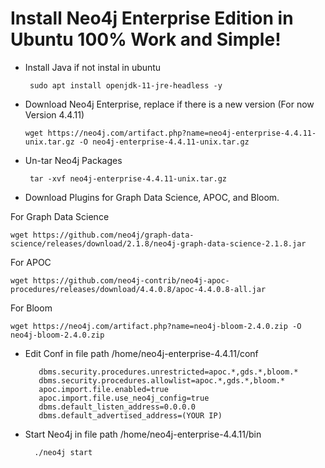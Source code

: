 # Install Neo4j Enterprise Edition in Ubuntu 100% Work and Simple!

* Install Java if not instal in ubuntu

       sudo apt install openjdk-11-jre-headless -y

* Download Neo4j Enterprise, replace if there is a new version (For now Version 4.4.11)

      wget https://neo4j.com/artifact.php?name=neo4j-enterprise-4.4.11-unix.tar.gz -O neo4j-enterprise-4.4.11-unix.tar.gz

* Un-tar Neo4j Packages

       tar -xvf neo4j-enterprise-4.4.11-unix.tar.gz
    
* Download Plugins for Graph Data Science, APOC, and Bloom.

For Graph Data Science

    wget https://github.com/neo4j/graph-data-science/releases/download/2.1.8/neo4j-graph-data-science-2.1.8.jar
    
For APOC

    wget https://github.com/neo4j-contrib/neo4j-apoc-procedures/releases/download/4.4.0.8/apoc-4.4.0.8-all.jar

For Bloom
   
    wget https://neo4j.com/artifact.php?name=neo4j-bloom-2.4.0.zip -O neo4j-bloom-2.4.0.zip
    
* Edit Conf in file path /home/neo4j-enterprise-4.4.11/conf

         dbms.security.procedures.unrestricted=apoc.*,gds.*,bloom.*
         dbms.security.procedures.allowlist=apoc.*,gds.*,bloom.*
         apoc.import.file.enabled=true
         apoc.import.file.use_neo4j_config=true
         dbms.default_listen_address=0.0.0.0
         dbms.default_advertised_address=(YOUR IP)
    
 * Start Neo4j in file path /home/neo4j-enterprise-4.4.11/bin
 
         ./neo4j start
    
